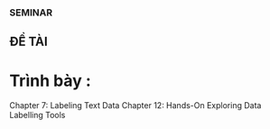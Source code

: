 ### SEMINAR 
## ĐỀ TÀI
# Trình bày :
Chapter 7: Labeling Text Data
Chapter 12: Hands-On Exploring Data Labelling Tools

